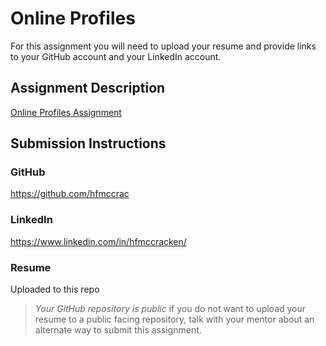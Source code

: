 # Online Profiles
For this assignment you will need to upload your resume and provide links to your GitHub account and your LinkedIn account.

## Assignment Description
[Online Profiles Assignment](https://education.launchcode.org/liftoff/modules/assignments/online-profiles)

## Submission Instructions
 
### GitHub
https://github.com/hfmccrac
 
### LinkedIn
https://www.linkedin.com/in/hfmccracken/

### Resume
Uploaded to this repo

> *Your GitHub repository is public* if you do not want to upload your resume to a public facing repository, talk with your mentor about an alternate way to submit this assignment.
